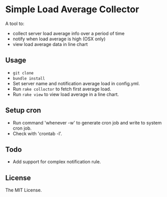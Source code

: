 # Simple Load Average Collector

A tool to: 
* collect server load average info over a period of time
* notify when load average is high (OSX only) 
* view load average data in line chart

## Usage

* `git clone` 
* `bundle install`
* Set server name and notification average load in config.yml.
* Run `rake colloctor` to fetch first average load. 
* Run `rake view` to view load average in a line chart. 

## Setup cron

* Run command 'whenever -w' to generate cron job and write to system cron job. 
* Check with 'crontab -l'.

## Todo

* Add support for complex notification rule.

## License

The MIT License.
